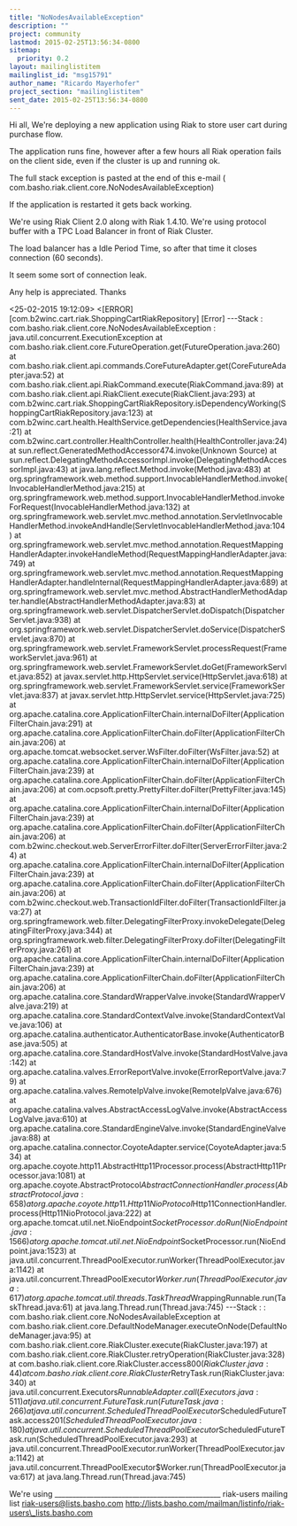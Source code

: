 ```yaml
---
title: "NoNodesAvailableException"
description: ""
project: community
lastmod: 2015-02-25T13:56:34-0800
sitemap:
  priority: 0.2
layout: mailinglistitem
mailinglist_id: "msg15791"
author_name: "Ricardo Mayerhofer"
project_section: "mailinglistitem"
sent_date: 2015-02-25T13:56:34-0800
---
```



Hi all,
We're deploying a new application using Riak to store user cart during
purchase flow.

The application runs fine, however after a few hours all Riak operation
fails on the client side, even if the cluster is up and running ok.

The full stack exception is pasted at the end of this e-mail (
com.basho.riak.client.core.NoNodesAvailableException)

If the application is restarted it gets back working.

We're using Riak Client 2.0 along with Riak 1.4.10. We're using protocol
buffer with a TPC Load Balancer in front of Riak Cluster.

The load balancer has a Idle Period Time, so after that time it closes
connection (60 seconds).

It seem some sort of connection leak.

Any help is appreciated. Thanks

<25-02-2015 19:12:09> 
  <[ERROR]
[com.b2winc.cart.riak.ShoppingCartRiakRepository] [Error]
---Stack : com.basho.riak.client.core.NoNodesAvailableException :
java.util.concurrent.ExecutionException at
com.basho.riak.client.core.FutureOperation.get(FutureOperation.java:260)
 at
com.basho.riak.client.api.commands.CoreFutureAdapter.get(CoreFutureAdapter.java:52)
 at com.basho.riak.client.api.RiakCommand.execute(RiakCommand.java:89)
 at com.basho.riak.client.api.RiakClient.execute(RiakClient.java:293)
 at
com.b2winc.cart.riak.ShoppingCartRiakRepository.isDependencyWorking(ShoppingCartRiakRepository.java:123)
 at
com.b2winc.cart.health.HealthService.getDependencies(HealthService.java:21)
 at
com.b2winc.cart.controller.HealthController.health(HealthController.java:24)
 at sun.reflect.GeneratedMethodAccessor474.invoke(Unknown Source)
 at
sun.reflect.DelegatingMethodAccessorImpl.invoke(DelegatingMethodAccessorImpl.java:43)
 at java.lang.reflect.Method.invoke(Method.java:483)
 at
org.springframework.web.method.support.InvocableHandlerMethod.invoke(InvocableHandlerMethod.java:215)
 at
org.springframework.web.method.support.InvocableHandlerMethod.invokeForRequest(InvocableHandlerMethod.java:132)
 at
org.springframework.web.servlet.mvc.method.annotation.ServletInvocableHandlerMethod.invokeAndHandle(ServletInvocableHandlerMethod.java:104)
 at
org.springframework.web.servlet.mvc.method.annotation.RequestMappingHandlerAdapter.invokeHandleMethod(RequestMappingHandlerAdapter.java:749)
 at
org.springframework.web.servlet.mvc.method.annotation.RequestMappingHandlerAdapter.handleInternal(RequestMappingHandlerAdapter.java:689)
 at
org.springframework.web.servlet.mvc.method.AbstractHandlerMethodAdapter.handle(AbstractHandlerMethodAdapter.java:83)
 at
org.springframework.web.servlet.DispatcherServlet.doDispatch(DispatcherServlet.java:938)
 at
org.springframework.web.servlet.DispatcherServlet.doService(DispatcherServlet.java:870)
 at
org.springframework.web.servlet.FrameworkServlet.processRequest(FrameworkServlet.java:961)
 at
org.springframework.web.servlet.FrameworkServlet.doGet(FrameworkServlet.java:852)
 at javax.servlet.http.HttpServlet.service(HttpServlet.java:618)
 at
org.springframework.web.servlet.FrameworkServlet.service(FrameworkServlet.java:837)
 at javax.servlet.http.HttpServlet.service(HttpServlet.java:725)
 at
org.apache.catalina.core.ApplicationFilterChain.internalDoFilter(ApplicationFilterChain.java:291)
 at
org.apache.catalina.core.ApplicationFilterChain.doFilter(ApplicationFilterChain.java:206)
 at org.apache.tomcat.websocket.server.WsFilter.doFilter(WsFilter.java:52)
 at
org.apache.catalina.core.ApplicationFilterChain.internalDoFilter(ApplicationFilterChain.java:239)
 at
org.apache.catalina.core.ApplicationFilterChain.doFilter(ApplicationFilterChain.java:206)
 at com.ocpsoft.pretty.PrettyFilter.doFilter(PrettyFilter.java:145)
 at
org.apache.catalina.core.ApplicationFilterChain.internalDoFilter(ApplicationFilterChain.java:239)
 at
org.apache.catalina.core.ApplicationFilterChain.doFilter(ApplicationFilterChain.java:206)
 at
com.b2winc.checkout.web.ServerErrorFilter.doFilter(ServerErrorFilter.java:24)
 at
org.apache.catalina.core.ApplicationFilterChain.internalDoFilter(ApplicationFilterChain.java:239)
 at
org.apache.catalina.core.ApplicationFilterChain.doFilter(ApplicationFilterChain.java:206)
 at
com.b2winc.checkout.web.TransactionIdFilter.doFilter(TransactionIdFilter.java:27)
 at
org.springframework.web.filter.DelegatingFilterProxy.invokeDelegate(DelegatingFilterProxy.java:344)
 at
org.springframework.web.filter.DelegatingFilterProxy.doFilter(DelegatingFilterProxy.java:261)
 at
org.apache.catalina.core.ApplicationFilterChain.internalDoFilter(ApplicationFilterChain.java:239)
 at
org.apache.catalina.core.ApplicationFilterChain.doFilter(ApplicationFilterChain.java:206)
 at
org.apache.catalina.core.StandardWrapperValve.invoke(StandardWrapperValve.java:219)
 at
org.apache.catalina.core.StandardContextValve.invoke(StandardContextValve.java:106)
 at
org.apache.catalina.authenticator.AuthenticatorBase.invoke(AuthenticatorBase.java:505)
 at
org.apache.catalina.core.StandardHostValve.invoke(StandardHostValve.java:142)
 at
org.apache.catalina.valves.ErrorReportValve.invoke(ErrorReportValve.java:79)
 at org.apache.catalina.valves.RemoteIpValve.invoke(RemoteIpValve.java:676)
 at
org.apache.catalina.valves.AbstractAccessLogValve.invoke(AbstractAccessLogValve.java:610)
 at
org.apache.catalina.core.StandardEngineValve.invoke(StandardEngineValve.java:88)
 at
org.apache.catalina.connector.CoyoteAdapter.service(CoyoteAdapter.java:534)
 at
org.apache.coyote.http11.AbstractHttp11Processor.process(AbstractHttp11Processor.java:1081)
 at
org.apache.coyote.AbstractProtocol$AbstractConnectionHandler.process(AbstractProtocol.java:658)
 at
org.apache.coyote.http11.Http11NioProtocol$Http11ConnectionHandler.process(Http11NioProtocol.java:222)
 at
org.apache.tomcat.util.net.NioEndpoint$SocketProcessor.doRun(NioEndpoint.java:1566)
 at
org.apache.tomcat.util.net.NioEndpoint$SocketProcessor.run(NioEndpoint.java:1523)
 at
java.util.concurrent.ThreadPoolExecutor.runWorker(ThreadPoolExecutor.java:1142)
 at
java.util.concurrent.ThreadPoolExecutor$Worker.run(ThreadPoolExecutor.java:617)
 at
org.apache.tomcat.util.threads.TaskThread$WrappingRunnable.run(TaskThread.java:61)
 at java.lang.Thread.run(Thread.java:745)
---Stack : : com.basho.riak.client.core.NoNodesAvailableException at
com.basho.riak.client.core.DefaultNodeManager.executeOnNode(DefaultNodeManager.java:95)
 at com.basho.riak.client.core.RiakCluster.execute(RiakCluster.java:197)
 at
com.basho.riak.client.core.RiakCluster.retryOperation(RiakCluster.java:328)
 at com.basho.riak.client.core.RiakCluster.access$800(RiakCluster.java:44)
 at
com.basho.riak.client.core.RiakCluster$RetryTask.run(RiakCluster.java:340)
 at java.util.concurrent.Executors$RunnableAdapter.call(Executors.java:511)
 at java.util.concurrent.FutureTask.run(FutureTask.java:266)
 at
java.util.concurrent.ScheduledThreadPoolExecutor$ScheduledFutureTask.access$201(ScheduledThreadPoolExecutor.java:180)
 at
java.util.concurrent.ScheduledThreadPoolExecutor$ScheduledFutureTask.run(ScheduledThreadPoolExecutor.java:293)
 at
java.util.concurrent.ThreadPoolExecutor.runWorker(ThreadPoolExecutor.java:1142)
 at
java.util.concurrent.ThreadPoolExecutor$Worker.run(ThreadPoolExecutor.java:617)
 at java.lang.Thread.run(Thread.java:745)


We're using
\_\_\_\_\_\_\_\_\_\_\_\_\_\_\_\_\_\_\_\_\_\_\_\_\_\_\_\_\_\_\_\_\_\_\_\_\_\_\_\_\_\_\_\_\_\_\_
riak-users mailing list
riak-users@lists.basho.com
http://lists.basho.com/mailman/listinfo/riak-users\_lists.basho.com

